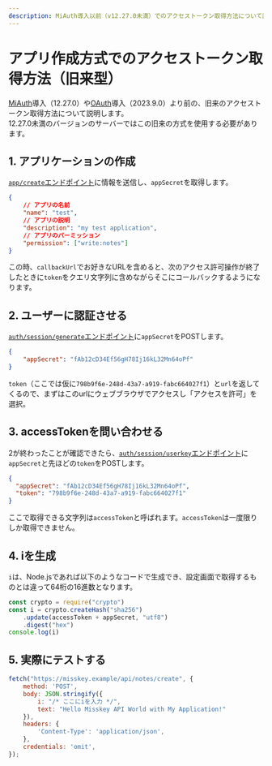 ```yaml
---
description: MiAuth導入以前（v12.27.0未満）でのアクセストークン取得方法について説明しています。
---
```


# アプリ作成方式でのアクセストークン取得方法（旧来型）

[MiAuth](./miauth.md)導入（12.27.0）や[OAuth](./oauth.md)導入（2023.9.0）より前の、旧来のアクセストークン取得方法について説明します。  
12.27.0未満のバージョンのサーバーではこの旧来の方式を使用する必要があります。

## 1. アプリケーションの作成

[`app/create`エンドポイント](endpoints/app/create.html)に情報を送信し、`appSecret`を取得します。

```json
{
    // アプリの名前
    "name": "test",
    // アプリの説明
    "description": "my test application",
    // アプリのパーミッション
    "permission": ["write:notes"]
}
```

この時、`callbackUrl`でお好きなURLを含めると、次のアクセス許可操作が終了したときに`token`をクエリ文字列に含めながらそこにコールバックするようになります。

## 2. ユーザーに認証させる

[`auth/session/generate`エンドポイント](endpoints/auth/session/generate)に`appSecret`をPOSTします。

```json
{
    "appSecret": "fAb12cD34Ef56gH78Ij16kL32Mn64oPf"
}
```

`token`（ここでは仮に`798b9f6e-248d-43a7-a919-fabc664027f1`）と`url`を返してくるので、まずはこのurlにウェブブラウザでアクセスし「アクセスを許可」を選択。

## 3. accessTokenを問い合わせる

2が終わったことが確認できたら、[`auth/session/userkey`エンドポイント](endpoints/auth/session/userkey)に`appSecret`と先ほどの`token`をPOSTします。

```json
{
  "appSecret": "fAb12cD34Ef56gH78Ij16kL32Mn64oPf",
  "token": "798b9f6e-248d-43a7-a919-fabc664027f1"
}
```

ここで取得できる文字列は`accessToken`と呼ばれます。`accessToken`は一度限りしか取得できません。

## 4. iを生成

`i`は、Node.jsであれば以下のようなコードで生成でき、設定画面で取得するものとは違って64桁の16進数となります。

```javascript
const crypto = require("crypto")
const i = crypto.createHash("sha256")
    .update(accessToken + appSecret, "utf8")
    .digest("hex")
console.log(i)
```

## 5. 実際にテストする

```javascript
fetch("https://misskey.example/api/notes/create", {
    method: 'POST',
    body: JSON.stringify({
        i: "/* ここにiを入力 */",
        text: "Hello Misskey API World with My Application!"
    }),
    headers: {
        'Content-Type': 'application/json',
    },
	credentials: 'omit',
});
```
